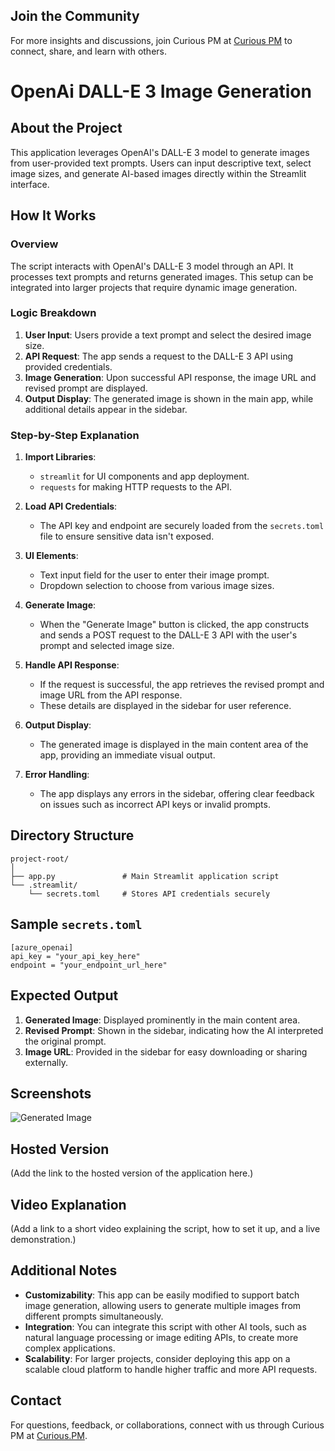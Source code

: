 ## Join the Community

For more insights and discussions, join Curious PM at [Curious PM](https://curious.pm) to connect, share, and learn with others.


# OpenAi DALL-E 3 Image Generation

## About the Project

This application leverages OpenAI's DALL-E 3 model to generate images from user-provided text prompts. Users can input descriptive text, select image sizes, and generate AI-based images directly within the Streamlit interface.


## How It Works

### Overview

The script interacts with OpenAI's DALL-E 3 model through an API. It processes text prompts and returns generated images. This setup can be integrated into larger projects that require dynamic image generation.

### Logic Breakdown

1. **User Input**: Users provide a text prompt and select the desired image size.
2. **API Request**: The app sends a request to the DALL-E 3 API using provided credentials.
3. **Image Generation**: Upon successful API response, the image URL and revised prompt are displayed.
4. **Output Display**: The generated image is shown in the main app, while additional details appear in the sidebar.

### Step-by-Step Explanation

1. **Import Libraries**:
   - `streamlit` for UI components and app deployment.
   - `requests` for making HTTP requests to the API.

2. **Load API Credentials**:
   - The API key and endpoint are securely loaded from the `secrets.toml` file to ensure sensitive data isn't exposed.

3. **UI Elements**:
   - Text input field for the user to enter their image prompt.
   - Dropdown selection to choose from various image sizes.

4. **Generate Image**:
   - When the "Generate Image" button is clicked, the app constructs and sends a POST request to the DALL-E 3 API with the user's prompt and selected image size.

5. **Handle API Response**:
   - If the request is successful, the app retrieves the revised prompt and image URL from the API response.
   - These details are displayed in the sidebar for user reference.

6. **Output Display**:
   - The generated image is displayed in the main content area of the app, providing an immediate visual output.

7. **Error Handling**:
   - The app displays any errors in the sidebar, offering clear feedback on issues such as incorrect API keys or invalid prompts.

## Directory Structure

```
project-root/
│
├── app.py               # Main Streamlit application script
└── .streamlit/
    └── secrets.toml     # Stores API credentials securely
```

## Sample `secrets.toml`

```
[azure_openai]
api_key = "your_api_key_here"
endpoint = "your_endpoint_url_here"
```

## Expected Output

1. **Generated Image**: Displayed prominently in the main content area.
2. **Revised Prompt**: Shown in the sidebar, indicating how the AI interpreted the original prompt.
3. **Image URL**: Provided in the sidebar for easy downloading or sharing externally.

## Screenshots

![Generated Image](https://github.com/user-attachments/assets/fa8b3e76-086b-4e81-8849-3869b946b8a6)

## Hosted Version

(Add the link to the hosted version of the application here.)

## Video Explanation

(Add a link to a short video explaining the script, how to set it up, and a live demonstration.)

## Additional Notes

- **Customizability**: This app can be easily modified to support batch image generation, allowing users to generate multiple images from different prompts simultaneously.
- **Integration**: You can integrate this script with other AI tools, such as natural language processing or image editing APIs, to create more complex applications.
- **Scalability**: For larger projects, consider deploying this app on a scalable cloud platform to handle higher traffic and more API requests.



## Contact

For questions, feedback, or collaborations, connect with us through Curious PM at [Curious.PM](https://curious.pm).

